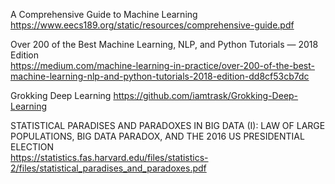 A Comprehensive Guide to Machine Learning  
https://www.eecs189.org/static/resources/comprehensive-guide.pdf

Over 200 of the Best Machine Learning, NLP, and Python Tutorials — 2018 Edition  
https://medium.com/machine-learning-in-practice/over-200-of-the-best-machine-learning-nlp-and-python-tutorials-2018-edition-dd8cf53cb7dc 

Grokking Deep Learning
https://github.com/iamtrask/Grokking-Deep-Learning

STATISTICAL PARADISES AND PARADOXES IN BIG DATA (I):
LAW OF LARGE POPULATIONS, BIG DATA PARADOX,
AND THE 2016 US PRESIDENTIAL ELECTION  
https://statistics.fas.harvard.edu/files/statistics-2/files/statistical_paradises_and_paradoxes.pdf


